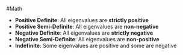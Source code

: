 #Math 
- **Positive Definite**: All eigenvalues are **strictly positive**
- **Positive Semi-Definite**: All eigenvalues are **non-negative**
- **Negative Definite**: All eigenvalues are **strictly negative**
- **Negative Semi-Definite**: All eigenvalues are **non-positive**
- **Indefinite**: Some eigenvalues are positive and some are negative